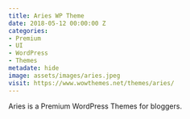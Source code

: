 ```yaml
---
title: Aries WP Theme
date: 2018-05-12 00:00:00 Z
categories:
- Premium
- UI
- WordPress
- Themes
metadate: hide
image: assets/images/aries.jpeg
visit: https://www.wowthemes.net/themes/aries/
---
```


Aries is a Premium WordPress Themes for bloggers.

